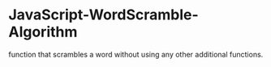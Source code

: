 # JavaScript-WordScramble-Algorithm
function that scrambles a word without using any other additional functions. 
